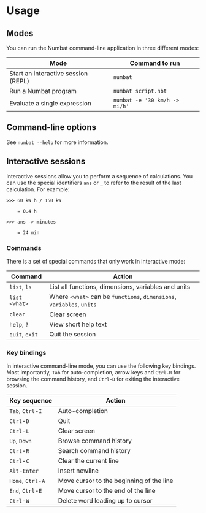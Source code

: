 # Usage

## Modes

You can run the Numbat command-line application in three different modes:

| Mode | Command to run |
|---|---|
| Start an interactive session (REPL) | `numbat` |
| Run a Numbat program | `numbat script.nbt` |
| Evaluate a single expression | `numbat -e '30 km/h -> mi/h'` |

## Command-line options

See `numbat --help` for more information.

## Interactive sessions

Interactive sessions allow you to perform a sequence of calculations. You can use the special identifiers
`ans` or `_` to refer to the result of the last calculation. For example:

``` numbat
>>> 60 kW h / 150 kW

    = 0.4 h

>>> ans -> minutes

    = 24 min
```

### Commands

There is a set of special commands that only work in interactive mode:

| Command | Action |
|---------|--------|
| `list`, `ls` | List all functions, dimensions, variables and units |
| `list <what>` | Where `<what>` can be `functions`, `dimensions`, `variables`, `units` |
| `clear` | Clear screen |
| `help`, `?` | View short help text |
| `quit`, `exit` | Quit the session |

### Key bindings

In interactive command-line mode, you can use the following key bindings. Most importantly,
`Tab` for auto-completion, arrow keys and `Ctrl-R` for browsing the command history, and
`Ctrl-D` for exiting the interactive session.

| Key sequence | Action |
|--------------|--------|
| `Tab`, `Ctrl`-`I` | Auto-completion |
| `Ctrl`-`D` | Quit |
| `Ctrl`-`L` | Clear screen |
| `Up`, `Down` | Browse command history |
| `Ctrl`-`R` | Search command history |
| `Ctrl`-`C` | Clear the current line |
| `Alt`-`Enter` | Insert newline |
| `Home`, `Ctrl`-`A` | Move cursor to the beginning of the line |
| `End`, `Ctrl`-`E` | Move cursor to the end of the line |
| `Ctrl`-`W` | Delete word leading up to cursor |
